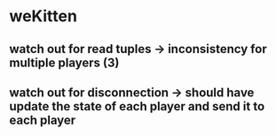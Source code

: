 # weKitten
## watch out for read tuples -> inconsistency for multiple players (3)
## watch out for disconnection -> should have update the state of each player and send it to each player
